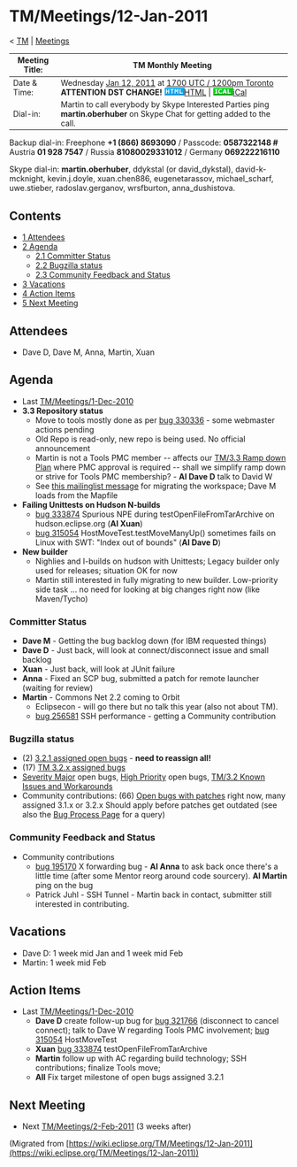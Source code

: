 

TM/Meetings/12-Jan-2011
=======================

< [TM](./TM "TM")‎ | [Meetings](./Meetings "TM/Meetings")

| Meeting Title: | **TM Monthly Meeting** |
| --- | --- |
| Date & Time: | Wednesday [Jan 12, 2011](./index.php?title=Jan_12,_2011&action=edit&redlink=1 "Jan 12, 2011 (page does not exist)") at [1700 UTC / 1200pm Toronto](http://www.timeanddate.com/worldclock/fixedtime.html?month=1&day=12&year=2011&hour=17&min=00&sec=0&p1=0) **ATTENTION DST CHANGE!**   ![Html.gif](./images/Html.gif)[HTML](http://www.google.com/calendar/embed?src=vn70im36r00qeusu8nme50cils@group.calendar.google.com&ctz=Canada/Toronto) \| ![Ical.gif](./images/Ical.gif)[iCal](http://www.google.com/calendar/ical/vn70im36r00qeusu8nme50cils@group.calendar.google.com/public/basic.ics) |
| Dial-in: | Martin to call everybody by Skype   Interested Parties ping **martin.oberhuber** on Skype Chat for getting added to the call. |

Backup dial-in: Freephone **+1 (866) 8693090** / Passcode: **0587322148 #**  
Austria **01 928 7547** / Russia **81080029331012** / Germany **069222216110**

Skype dial-in: **martin.oberhuber**, ddykstal (or david\_dykstal), david-k-mcknight, kevin.j.doyle, xuan.chen886, eugenetarassov, michael\_scharf, uwe.stieber, radoslav.gerganov, wrsfburton, anna_dushistova.  

Contents
--------

*   [1 Attendees](#Attendees)
*   [2 Agenda](#Agenda)
    *   [2.1 Committer Status](#Committer-Status)
    *   [2.2 Bugzilla status](#Bugzilla-status)
    *   [2.3 Community Feedback and Status](#Community-Feedback-and-Status)
*   [3 Vacations](#Vacations)
*   [4 Action Items](#Action-Items)
*   [5 Next Meeting](#Next-Meeting)

Attendees
---------

*   Dave D, Dave M, Anna, Martin, Xuan

  

Agenda
------

*   Last [TM/Meetings/1-Dec-2010](./TM/Meetings/1-Dec-2010 "TM/Meetings/1-Dec-2010")
*   **3.3 Repository status**
    *   Move to tools mostly done as per [bug 330336](https://bugs.eclipse.org/bugs/show_bug.cgi?id=330336) \- some webmaster actions pending
    *   Old Repo is read-only, new repo is being used. No official announcement
    *   Martin is not a Tools PMC member -- affects our [TM/3.3 Ramp down Plan](./TM/3.3_Ramp_down_Plan "TM/3.3 Ramp down Plan") where PMC approval is required -- shall we simplify ramp down or strive for Tools PMC membership? - **AI Dave D** talk to David W
    *   See [this mailinglist message](http://dev.eclipse.org/mhonarc/lists/dsdp-tm-dev/msg02550.html) for migrating the workspace; Dave M loads from the Mapfile
*   **Failing Unittests on Hudson N-builds**
    *   [bug 333874](https://bugs.eclipse.org/bugs/show_bug.cgi?id=333874) Spurious NPE during testOpenFileFromTarArchive on hudson.eclipse.org (**AI Xuan**)
    *   [bug 315054](https://bugs.eclipse.org/bugs/show_bug.cgi?id=315054) HostMoveTest.testMoveManyUp() sometimes fails on Linux with SWT: "Index out of bounds" (**AI Dave D**)
*   **New builder**
    *   Nighlies and I-builds on hudson with Unittests; Legacy builder only used for releases; situation OK for now
    *   Martin still interested in fully migrating to new builder. Low-priority side task ... no need for looking at big changes right now (like Maven/Tycho)

### Committer Status

*   **Dave M** \- Getting the bug backlog down (for IBM requested things)
*   **Dave D** \- Just back, will look at connect/disconnect issue and small backlog
*   **Xuan** \- Just back, will look at JUnit failure
*   **Anna** \- Fixed an SCP bug, submitted a patch for remote launcher (waiting for review)
*   **Martin** \- Commons Net 2.2 coming to Orbit
    *   Eclipsecon - will go there but no talk this year (also not about TM).
    *   [bug 256581](https://bugs.eclipse.org/bugs/show_bug.cgi?id=256581) SSH performance - getting a Community contribution

### Bugzilla status

*   (2) [3.2.1 assigned open bugs](https://bugs.eclipse.org/bugs/buglist.cgi?query_format=advanced;bug_status=UNCONFIRMED;bug_status=NEW;bug_status=ASSIGNED;bug_status=REOPENED;target_milestone=3.2.1;product=Target%20Management) \- **need to reassign all!**
*   (17) [TM 3.2.x assigned bugs](https://bugs.eclipse.org/bugs/buglist.cgi?field0-0-0=target_milestone;query_format=advanced;bug_status=UNCONFIRMED;bug_status=NEW;bug_status=ASSIGNED;bug_status=REOPENED;type0-0-0=substring;value0-0-0=3.2;product=Target%20Management)
*   [Severity Major](https://bugs.eclipse.org/bugs/buglist.cgi?query_format=advanced&product=Target+Management&bug_status=UNCONFIRMED&bug_status=NEW&bug_status=ASSIGNED&bug_status=REOPENED&bug_severity=blocker&bug_severity=critical&bug_severity=major&cmdtype=doit) open bugs, [High Priority](https://bugs.eclipse.org/bugs/buglist.cgi?query_format=advanced&product=Target+Management&bug_status=UNCONFIRMED&bug_status=NEW&bug_status=ASSIGNED&bug_status=REOPENED&cmdtype=doit&field0-0-0=priority&type0-0-0=regexp&value0-0-0=P%5B12%5D&field0-0-1=bug_severity&type0-0-1=regexp&value0-0-1=blocker%7Ccritical%7Cmajor) open bugs, [TM/3.2 Known Issues and Workarounds](./TM/3.2_Known_Issues_and_Workarounds "TM/3.2 Known Issues and Workarounds")
*   Community contributions: (66) [Open bugs with patches](https://bugs.eclipse.org/bugs/buglist.cgi?query_format=advanced&product=Target+Management&bug_status=UNCONFIRMED&bug_status=NEW&bug_status=ASSIGNED&bug_status=REOPENED&cmdtype=doit&field0-0-0=attachments.ispatch&type0-0-0=equals&value0-0-0=1) right now, many assigned 3.1.x or 3.2.x Should apply before patches get outdated (see also the [Bug Process Page](https://www.eclipse.org/dsdp/tm/development/bug_process.php) for a query)

  

### Community Feedback and Status

*   Community contributions
    *   [bug 195170](https://bugs.eclipse.org/bugs/show_bug.cgi?id=195170) X forwarding bug - **AI Anna** to ask back once there's a little time (after some Mentor reorg around code sourcery). **AI Martin** ping on the bug
    *   Patrick Juhl - SSH Tunnel - Martin back in contact, submitter still interested in contributing.

  

Vacations
---------

*   Dave D: 1 week mid Jan and 1 week mid Feb
*   Martin: 1 week mid Feb

Action Items
------------

*   Last [TM/Meetings/1-Dec-2010](./TM/Meetings/1-Dec-2010 "TM/Meetings/1-Dec-2010")
    *   **Dave D** create follow-up bug for [bug 321766](https://bugs.eclipse.org/bugs/show_bug.cgi?id=321766) (disconnect to cancel connect); talk to Dave W regarding Tools PMC involvement; [bug 315054](https://bugs.eclipse.org/bugs/show_bug.cgi?id=315054) HostMoveTest
    *   **Xuan** [bug 333874](https://bugs.eclipse.org/bugs/show_bug.cgi?id=333874) testOpenFileFromTarArchive
    *   **Martin** follow up with AC regarding build technology; SSH contributions; finalize Tools move;
    *   **All** Fix target milestone of open bugs assigned 3.2.1

  

Next Meeting
------------

*   Next [TM/Meetings/2-Feb-2011](./TM/Meetings/2-Feb-2011 "TM/Meetings/2-Feb-2011") (3 weeks after)


(Migrated from [https://wiki.eclipse.org/TM/Meetings/12-Jan-2011](https://wiki.eclipse.org/TM/Meetings/12-Jan-2011))